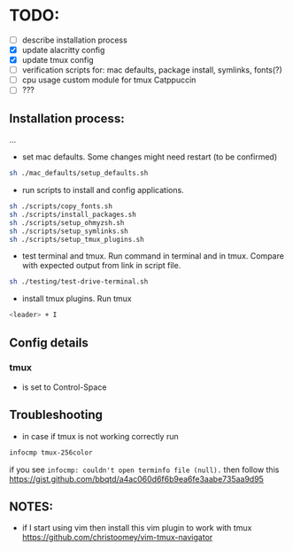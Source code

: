 # TODO:

- [ ] describe installation process
- [x] update alacritty config
- [x] update tmux config
- [ ] verification scripts for: mac defaults, package install, symlinks, fonts(?)
- [ ] cpu usage custom module for tmux Catppuccin
- [ ] ???

## Installation process:

...

- set mac defaults. Some changes might need restart (to be confirmed)

```bash
sh ./mac_defaults/setup_defaults.sh
```

- run scripts to install and config applications.

```bash
sh ./scripts/copy_fonts.sh
sh ./scripts/install_packages.sh
sh ./scripts/setup_ohmyzsh.sh
sh ./scripts/setup_symlinks.sh
sh ./scripts/setup_tmux_plugins.sh
```

- test terminal and tmux. Run command in terminal and in tmux. Compare with expected output from link in script file.

```bash
sh ./testing/test-drive-terminal.sh
```

- install tmux plugins. Run tmux

```bash
<leader> + I
```

## Config details

### tmux

- <leader> is set to Control-Space

## Troubleshooting

- in case if tmux is not working correctly run

```bash
infocmp tmux-256color
```

if you see `infocmp: couldn't open terminfo file (null).` then follow this https://gist.github.com/bbqtd/a4ac060d6f6b9ea6fe3aabe735aa9d95

## NOTES:

- if I start using vim then install this vim plugin to work with tmux https://github.com/christoomey/vim-tmux-navigator
